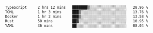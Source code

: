 <!--START_SECTION:waka-->

```txt
TypeScript     2 hrs 12 mins   ███████▒░░░░░░░░░░░░░░░░░   28.96 %
TOML           1 hr 3 mins     ███▒░░░░░░░░░░░░░░░░░░░░░   13.76 %
Docker         1 hr 2 mins     ███▒░░░░░░░░░░░░░░░░░░░░░   13.58 %
Rust           50 mins         ██▓░░░░░░░░░░░░░░░░░░░░░░   10.95 %
YAML           36 mins         ██░░░░░░░░░░░░░░░░░░░░░░░   08.04 %
```

<!--END_SECTION:waka-->